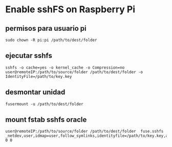 # Enable sshFS on Raspberry Pi
## permisos para usuario pi
```
sudo chown -R pi:pi /path/to/dest/folder
```
## ejecutar sshfs
```
sshfs -o cache=yes -o kernel_cache -o Compression=no user@remoteIP:/path/to/source/folder /path/to/dest/folder -o IdentityFile=/path/to/key.key
```
## desmontar unidad
```
fusermount -u /path/to/dest/folder
```
## mount fstab sshfs oracle
```
user@remoteIP:/path/to/source/folder /path/to/dest/folder  fuse.sshfs _netdev,user,idmap=user,follow_symlinks,identityfile=/path/to/key.key,allow_other,default_permissions,uid=1000,gid=1000 0 0
```
